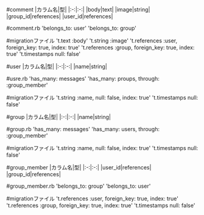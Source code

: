 #comment
|カラム名|型|
|:-:|:-:|
|body|text|
|image|string|
|group_id|references|
|user_id|references|

#comment.rb
'belongs_to: user'
'belongs_to: group'

#migrationファイル
't.text   :body'
't.string :image'
't.references :user, foreign_key: true, index: true'
't.references :group, foreign_key: true, index: true'
't.timestamps null: false'



#user
|カラム名|型|
|:-:|:-:|
|name|string|

#usre.rb
'has_many: messages'
'has_many: proups, through: :group_member'

#migrationファイル
't.string :name, null: false, index: true'
't.timestamps null: false'



#group
|カラム名|型|
|:-:|:-:|
|name|string|

#group.rb
'has_many: messages'
'has_many: users, through: :group_member'

#migrationファイル
't.string :name, null: false, index: true'
't.timestamps null: false'



#group_member
|カラム名|型|
|:-:|:-:|
|user_id|references|
|group_id|references|

#group_member.rb
'belongs_to: group'
'belongs_to: user'

#migrationファイル
't.references :user, foreign_key: true, index: true'
't.references :group, foreign_key: true, index: true'
't.timestamps null: false'